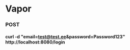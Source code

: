 # Vapor

### POST
#### curl -d "email=test@test.ee&password=Password123" http://localhost:8080/login
